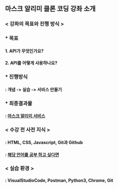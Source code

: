 ## 마스크 알리미 클론 코딩 강좌 소개

### < 강좌의 목표와 진행 방식 >
### * 목표
#### 1. API가 무엇인가요?
#### 2. API를 어떻게 사용하나요?

### * 진행방식
#### : 개념 -> 실습 -> 서비스 만들기

### * 최종결과물
#### : [마스크 알리미 서비스](https://mask-nearby.com/)

### < 수강 전 사전 지식 >
#### : HTML, CSS, Javascript, Git과 Github
#### : [해당 언어를 공부 하고 싶다면](https://mask-nearby.com/)

### < 실습 환경 >
#### : VisualStudioCode, Postman, Python3, Chrome, Git

